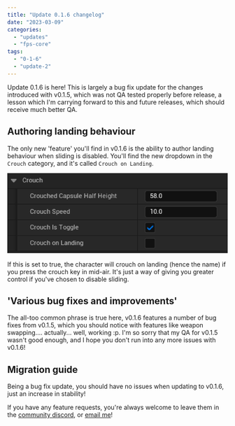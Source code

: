 ```yaml
---
title: "Update 0.1.6 changelog"
date: "2023-03-09"
categories: 
  - "updates"
  - "fps-core"
tags: 
  - "0-1-6"
  - "update-2"
---
```


Update 0.1.6 is here! This is largely a bug fix update for the changes introduced with v0.1.5, which was not QA tested properly before release, a lesson which I'm carrying forward to this and future releases, which should receive much better QA.

## Authoring landing behaviour

The only new 'feature' you'll find in v0.1.6 is the ability to author landing behaviour when sliding is disabled. You'll find the new dropdown in the `Crouch` category, and it's called `Crouch on Landing`.

![](images/image.png)

If this is set to true, the character will crouch on landing (hence the name) if you press the crouch key in mid-air. It's just a way of giving you greater control if you've chosen to disable sliding.

## 'Various bug fixes and improvements'

The all-too common phrase is true here, v0.1.6 features a number of bug fixes from v0.1.5, which you should notice with features like weapon swapping.... actually... well, working :p. I'm so sorry that my QA for v0.1.5 wasn't good enough, and I hope you don't run into any more issues with v0.1.6!

## Migration guide

Being a bug fix update, you should have no issues when updating to v0.1.6, just an increase in stability!  
  
If you have any feature requests, you're always welcome to leave them in the [community discord](https://discord.gg/MzxdZd2WqR), or [email me](mailto:contact@emmadocs.dev)!
